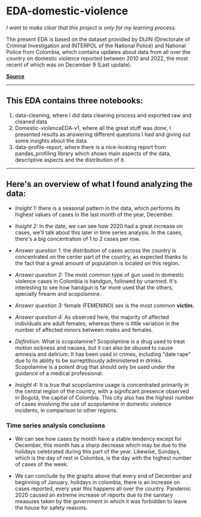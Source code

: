 # EDA-domestic-violence
_*I want to make clear that this project is only for my learning process.*_

The present EDA is based on the dataset provided by DIJIN (Directorate of Criminal Investigation and INTERPOL of the National Police) and National Police from Colombia, which contains updates about data from all over the country on domestic violence reported between 2010 and 2022, the most recent of which was on December 9 (Last update).

[**Source**](https://www.datos.gov.co/Seguridad-y-Defensa/Reporte-Delito-Violencia-Intrafamiliar-Polic-a-Nac/vuyt-mqpw)

----

## This EDA contains three notebooks:
1. data-cleaning, where I did data cleaning process and exported raw and cleaned data
2. Domestic-violenceEDA-v1, where all the great stuff was done, I presented results as answering different questions I had and giving out some insights about the data.
3. data-profile-report, where there is a nice-looking report from pandas_profiling library which shows main aspects of the data, descriptive aspects and the distribution of it.

----

## Here's an overview of what I found analyzing the data:

- _*Insight 1:*_ there is a seasonal pattern in the data, which performs its highest values of cases in the last month of the year, December.

- _*Insight 2:*_ In the date, we can see how 2020 had a great increase on cases, we'll talk about this later in time series analysis.
In the cases, there's a big concentration of 1 to 2 cases per row.

- _*Answer question 1*_: the distribution of cases across the country is concentrated on the center part of the country, as expected thanks to the fact that a great amount of population is located on this region.

- _*Answer question 2:*_ The most common type of gun used in domestic violence cases in Colombia is handgun, followed by unarmed. It's interesting to see how handgun is far more used that the others, specially firearm and scopolamine.

- _*Answer question 3:*_ female (FEMENINO) sex is the most common **victim.**

- _*Answer question 4:*_ As observed here, the majority of affected individuals are adult females, whereas there is little variation in the number of affected minors between males and females.

- _*Definition:*_ What is scopolamine? Scopolamine is a drug used to treat motion sickness and nausea, but it can also be abused to cause amnesia and delirium. It has been used in crimes, including "date rape" due to its ability to be surreptitiously administered in drinks. Scopolamine is a potent drug that should only be used under the guidance of a medical professional. 

- _*Insight 4:*_ It is true that scopolamine usage is concentrated primarily in the central region of the country, with a significant presence observed in Bogotá, the capital of Colombia. This city also has the highest number of cases involving the use of scopolamine in domestic violence incidents, in comparison to other regions.

### Time series analysis conclusions
- We can see how cases by month have a stable tendency except for December, this month has a sharp decrease which may be due to the holidays celebrated during this part of the year.
Likewise, Sundays, which is the day of rest in Colombia, is the day with the highest number of cases of the week.

- We can conclude by the graphs above that every end of December and beginning of January, holidays in colombia, there is an increase on cases reported, every year this happens all over the country.
Pandemic 2020 caused an extreme increase of reports due to the sanitary measures taken by the government in which it was forbidden to leave the house for safety reasons.
